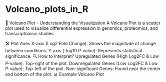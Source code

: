 # Volcano_plots_in_R

📌 Volcano Plot - Understanding the Visualization
A Volcano Plot is a scatter plot used to visualize differential expression in genomics, proteomics, and transcriptomics studies.

🛠️ Plot Axes
X-axis (Log2 Fold Change): Shows the magnitude of change between conditions.
Y-axis (-log10 P-value): Represents statistical significance.
🔍 How to Interpret?
Upregulated Genes (High Log2FC & Low P-value): Top-right of the plot.
Downregulated Genes (Low Log2FC & Low P-value): Top-left of the plot.
Non-significant Genes: Found near the center and bottom of the plot.
📊 Example Volcano Plot
